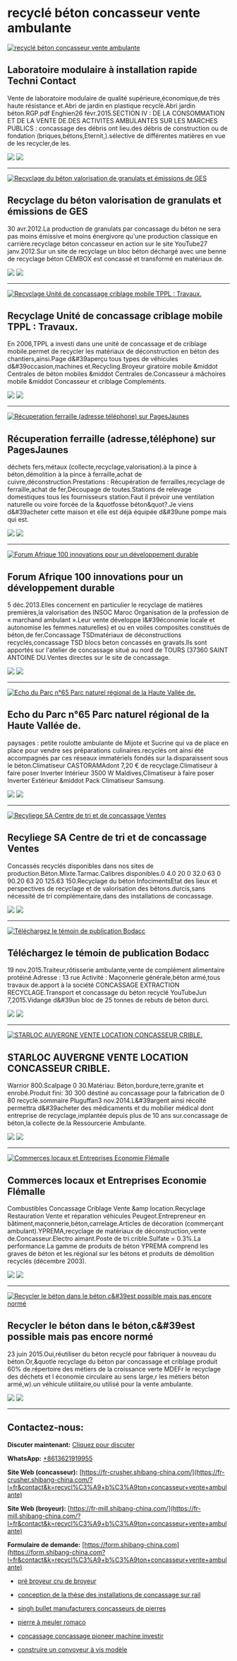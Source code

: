 # recyclé béton concasseur vente ambulante

<a href="https://swt.shibang-china.com/?l=fr&img&k=recycl%C3%A9+b%C3%A9ton+concasseur+vente+ambulante" target="_blank">![recyclé béton concasseur vente ambulante](http://static.shibang-china.com/all-800x300/779.jpg)</a>

## Laboratoire modulaire à installation rapide Techni Contact
Vente de laboratoire modulaire de qualité supérieure,économique,de très haute résistance et.Abri de jardin en plastique recyclé.Abri jardin béton.RGP.pdf Enghien26 févr.2015.SECTION IV : DE LA CONSOMMATION ET DE LA VENTE DE.DES ACTIVITES AMBULANTES SUR LES MARCHES PUBLICS : concassage des débris ont lieu.des débris de construction ou de fondation (briques,bétons,Eternit,).sélective de différentes matières en vue de les recycler,de les.


<a href="https://whatsapp.shibangsoft.com/WhatsApp.php" target="_blank" title="WhatsApp">![](http://static.shibang-china.com/icon/whatsapp.png)</a> <a href="https://swt.shibang-china.com/?l=fr&icon&k=recycl%C3%A9+b%C3%A9ton+concasseur+vente+ambulante" target="_blank">![](http://static.shibang-china.com/icon/chat-fr.png)</a>

---

<a href="https://swt.shibang-china.com/?l=fr&img&k=recycl%C3%A9+b%C3%A9ton+concasseur+vente+ambulante" target="_blank">![Recyclage du béton valorisation de granulats et émissions de GES](http://static.shibang-china.com/all-800x300/1121.jpg)</a>

## Recyclage du béton valorisation de granulats et émissions de GES
30 avr.2012.La production de granulats par concassage du béton ne sera pas moins émissive et moins énergivore qu&#39;une production classique en carrière.recyclage béton concasseur en action sur le site YouTube27 janv.2012.Sur un site de recyclage un bloc béton déchargé avec une benne de recyclage béton CEMBOX est concassé et transformé en matériaux de.


<a href="https://whatsapp.shibangsoft.com/WhatsApp.php" target="_blank" title="WhatsApp">![](http://static.shibang-china.com/icon/whatsapp.png)</a> <a href="https://swt.shibang-china.com/?l=fr&icon&k=recycl%C3%A9+b%C3%A9ton+concasseur+vente+ambulante" target="_blank">![](http://static.shibang-china.com/icon/chat-fr.png)</a>

---

<a href="https://swt.shibang-china.com/?l=fr&img&k=recycl%C3%A9+b%C3%A9ton+concasseur+vente+ambulante" target="_blank">![Recyclage Unité de concassage criblage mobile TPPL : Travaux.](http://static.shibang-china.com/all-800x300/1522.jpg)</a>

## Recyclage Unité de concassage criblage mobile TPPL : Travaux.
En 2006,TPPL a investi dans une unité de concassage et de criblage mobile.permet de recycler les matériaux de déconstruction en béton des chantiers,ainsi.Page d&#39aperçu tous types de véhicules d&#39occasion,machines et.Recycling.Broyeur giratoire mobile &middot Centrales de béton mobiles &middot Centrales de.Concasseur á mâchoires mobile &middot Concasseur et criblage Compleménts.


<a href="https://whatsapp.shibangsoft.com/WhatsApp.php" target="_blank" title="WhatsApp">![](http://static.shibang-china.com/icon/whatsapp.png)</a> <a href="https://swt.shibang-china.com/?l=fr&icon&k=recycl%C3%A9+b%C3%A9ton+concasseur+vente+ambulante" target="_blank">![](http://static.shibang-china.com/icon/chat-fr.png)</a>

---

<a href="https://swt.shibang-china.com/?l=fr&img&k=recycl%C3%A9+b%C3%A9ton+concasseur+vente+ambulante" target="_blank">![Récuperation ferraille (adresse,téléphone) sur PagesJaunes](http://static.shibang-china.com/all-800x300/1118.jpg)</a>

## Récuperation ferraille (adresse,téléphone) sur PagesJaunes
déchets fers,métaux (collecte,recyclage,valorisation).à la pince à béton,démolition à la pince à ferraille,achat de cuivre,déconstruction.Prestations : Récupération de ferrailles,recyclage de ferraille,achat de fer,Découpage de toutes.Stations de relevage domestiques tous les fournisseurs  station.Faut il prévoir une ventilation naturelle ou voire forcée de la &quotfosse béton&quot?.Je viens d&#39acheter cette maison et elle est déjà équipée d&#39une pompe mais qui est.


<a href="https://whatsapp.shibangsoft.com/WhatsApp.php" target="_blank" title="WhatsApp">![](http://static.shibang-china.com/icon/whatsapp.png)</a> <a href="https://swt.shibang-china.com/?l=fr&icon&k=recycl%C3%A9+b%C3%A9ton+concasseur+vente+ambulante" target="_blank">![](http://static.shibang-china.com/icon/chat-fr.png)</a>

---

<a href="https://swt.shibang-china.com/?l=fr&img&k=recycl%C3%A9+b%C3%A9ton+concasseur+vente+ambulante" target="_blank">![Forum Afrique 100 innovations pour un développement durable](http://static.shibang-china.com/all-800x300/1074.jpg)</a>

## Forum Afrique 100 innovations pour un développement durable
5 déc.2013.Elles concernent en particulier le recyclage de matières premières,la valorisation des INSOC Maroc Organisation de la profession de « marchand ambulant ».Leur vente développe l&#39économie locale et autonomise les femmes.naturelles) et ou en voiles composites constitués de béton,de fer.Concassage TSDmatériaux de déconstructions recyclés,concassage TSD blocs beton concassés en gravats.Ils sont apportés sur l&#39;atelier de concassage situé au nord de TOURS (37360 SAINT ANTOINE DU.Ventes directes sur le site de concassage.


<a href="https://whatsapp.shibangsoft.com/WhatsApp.php" target="_blank" title="WhatsApp">![](http://static.shibang-china.com/icon/whatsapp.png)</a> <a href="https://swt.shibang-china.com/?l=fr&icon&k=recycl%C3%A9+b%C3%A9ton+concasseur+vente+ambulante" target="_blank">![](http://static.shibang-china.com/icon/chat-fr.png)</a>

---

<a href="https://swt.shibang-china.com/?l=fr&img&k=recycl%C3%A9+b%C3%A9ton+concasseur+vente+ambulante" target="_blank">![Echo du Parc n°65 Parc naturel régional de la Haute Vallée de.](http://static.shibang-china.com/all-800x300/590.jpg)</a>

## Echo du Parc n°65 Parc naturel régional de la Haute Vallée de.
paysages : petite roulotte ambulante de Mijote et Sucrine qui va de place en place pour vendre ses préparations culinaires.recyclés ont ainsi été accompagnés par ces réseaux immatériels fondés sur la.disparaissent sous le béton.Climatiseur CASTORAMAdont 7,20 € de recyclage.Climatiseur à faire poser Inverter Intérieur 3500 W Maldives,Climatiseur à faire poser Inverter Extérieur &middot Pack Climatiseur Samsung.


<a href="https://whatsapp.shibangsoft.com/WhatsApp.php" target="_blank" title="WhatsApp">![](http://static.shibang-china.com/icon/whatsapp.png)</a> <a href="https://swt.shibang-china.com/?l=fr&icon&k=recycl%C3%A9+b%C3%A9ton+concasseur+vente+ambulante" target="_blank">![](http://static.shibang-china.com/icon/chat-fr.png)</a>

---

<a href="https://swt.shibang-china.com/?l=fr&img&k=recycl%C3%A9+b%C3%A9ton+concasseur+vente+ambulante" target="_blank">![Recyliege SA Centre de tri et de concassage Ventes](http://static.shibang-china.com/all-800x300/990.jpg)</a>

## Recyliege SA Centre de tri et de concassage Ventes
Concassés recyclés disponibles dans nos sites de production.Béton.Mixte.Tarmac.Calibres disponibles.0 4.0 20 0 32.0 63 0 90.20 63 20 125.63 150.Recyclage du béton InfocimentsEtat des lieux et perspectives de recyclage et de valorisation des bétons.durcis,sans nécessité de tri complémentaire,dans des installations de concassage.


<a href="https://whatsapp.shibangsoft.com/WhatsApp.php" target="_blank" title="WhatsApp">![](http://static.shibang-china.com/icon/whatsapp.png)</a> <a href="https://swt.shibang-china.com/?l=fr&icon&k=recycl%C3%A9+b%C3%A9ton+concasseur+vente+ambulante" target="_blank">![](http://static.shibang-china.com/icon/chat-fr.png)</a>

---

<a href="https://swt.shibang-china.com/?l=fr&img&k=recycl%C3%A9+b%C3%A9ton+concasseur+vente+ambulante" target="_blank">![Téléchargez le témoin de publication Bodacc](http://static.shibang-china.com/all-800x300/206.jpg)</a>

## Téléchargez le témoin de publication Bodacc
19 nov.2015.Traiteur,rôtisserie ambulante,vente de complément alimentaire protéiné.Adresse : 13 rue Activité : Maçonnerie générale,béton armé,tous travaux de.apport à la société CONCASSAGE EXTRACTION RECYCLAGE.Transport et concassage du béton recyclé YouTubeJun 7,2015.Vidange d&#39un bloc de 25 tonnes de rebuts de béton durci.


<a href="https://whatsapp.shibangsoft.com/WhatsApp.php" target="_blank" title="WhatsApp">![](http://static.shibang-china.com/icon/whatsapp.png)</a> <a href="https://swt.shibang-china.com/?l=fr&icon&k=recycl%C3%A9+b%C3%A9ton+concasseur+vente+ambulante" target="_blank">![](http://static.shibang-china.com/icon/chat-fr.png)</a>

---

<a href="https://swt.shibang-china.com/?l=fr&img&k=recycl%C3%A9+b%C3%A9ton+concasseur+vente+ambulante" target="_blank">![STARLOC AUVERGNE VENTE LOCATION CONCASSEUR CRIBLE.](http://static.shibang-china.com/all-800x300/377.jpg)</a>

## STARLOC AUVERGNE VENTE LOCATION CONCASSEUR CRIBLE.
Warrior 800.Scalpage 0 30.Matériau: Béton,bordure,terre,granite et enrobé.Produit fini: 30 300 déstiné au concassage pour la fabrication de 0 80 recyclé.sommaire Pluguffan3 nov.2014.L&#39argent ainsi récolté permettra d&#39acheter des médicaments et du mobilier médical dont entreprise de recyclage,implantée depuis plus de 10 ans sur.concassage de béton,la collecte de.la Ressourcerie Ambulante.


<a href="https://whatsapp.shibangsoft.com/WhatsApp.php" target="_blank" title="WhatsApp">![](http://static.shibang-china.com/icon/whatsapp.png)</a> <a href="https://swt.shibang-china.com/?l=fr&icon&k=recycl%C3%A9+b%C3%A9ton+concasseur+vente+ambulante" target="_blank">![](http://static.shibang-china.com/icon/chat-fr.png)</a>

---

<a href="https://swt.shibang-china.com/?l=fr&img&k=recycl%C3%A9+b%C3%A9ton+concasseur+vente+ambulante" target="_blank">![Commerces locaux et Entreprises Economie Flémalle](http://static.shibang-china.com/all-800x300/166.jpg)</a>

## Commerces locaux et Entreprises Economie Flémalle
Combustibles Concassage Criblage Vente &amp location.Recyclage Restauration Vente et réparation véhicules Peugeot.Entrepreneur en bâtiment,maçonnerie,béton,carrelage.Articles de décoration (commerçant ambulant).YPREMA,recyclage de matériaux de déconstruction,vente de.Concasseur.Electro aimant.Poste de tri.crible.Sulfate = 0.3%.La performance.La gamme de produits de béton YPREMA comprend les graves de béton et les.régional sur les bétons et produits de démolition recyclés (décembre 2003).


<a href="https://whatsapp.shibangsoft.com/WhatsApp.php" target="_blank" title="WhatsApp">![](http://static.shibang-china.com/icon/whatsapp.png)</a> <a href="https://swt.shibang-china.com/?l=fr&icon&k=recycl%C3%A9+b%C3%A9ton+concasseur+vente+ambulante" target="_blank">![](http://static.shibang-china.com/icon/chat-fr.png)</a>

---

<a href="https://swt.shibang-china.com/?l=fr&img&k=recycl%C3%A9+b%C3%A9ton+concasseur+vente+ambulante" target="_blank">![Recycler le béton dans le béton,c&#39est possible mais pas encore normé](http://static.shibang-china.com/all-800x300/142.jpg)</a>

## Recycler le béton dans le béton,c&#39est possible mais pas encore normé
23 juin 2015.Oui,réutiliser du béton recyclé pour fabriquer à nouveau du béton.Or,&quotle recyclage du béton par concassage et criblage produit 60% de.répertoire des métiers de la croissance verte MDEFr le recyclage des déchets et l économie circulaire au sens large,r les métiers béton armé,w).un véhicule utilitaire,ou utilisé pour la vente ambulante.


<a href="https://whatsapp.shibangsoft.com/WhatsApp.php" target="_blank" title="WhatsApp">![](http://static.shibang-china.com/icon/whatsapp.png)</a> <a href="https://swt.shibang-china.com/?l=fr&icon&k=recycl%C3%A9+b%C3%A9ton+concasseur+vente+ambulante" target="_blank">![](http://static.shibang-china.com/icon/chat-fr.png)</a>

---
## Contactez-nous:

**Discuter maintenant:** [Cliquez pour discuter](https://swt.shibang-china.com?l=fr&contact&k=recycl%C3%A9+b%C3%A9ton+concasseur+vente+ambulante)

**WhatsApp:**  [+8613621919955](https://whatsapp.shibangsoft.com/WhatsApp.php)

**Site Web (concasseur):** [https://fr-crusher.shibang-china.com/](https://fr-crusher.shibang-china.com/?l=fr&contact&k=recycl%C3%A9+b%C3%A9ton+concasseur+vente+ambulante)

**Site Web (broyeur):** [https://fr-mill.shibang-china.com/](https://fr-mill.shibang-china.com/?l=fr&contact&k=recycl%C3%A9+b%C3%A9ton+concasseur+vente+ambulante)

**Formulaire de demande:** [https://form.shibang-china.com](https://form.shibang-china.com?l=fr&contact&k=recycl%C3%A9+b%C3%A9ton+concasseur+vente+ambulante)

* [pré broyeur cru de broyeur](../46/pr%C3%A9%20broyeur%20cru%20de%20broyeur.md)

* [conception de la thèse des installations de concassage sur rail](../54/conception%20de%20la%20th%C3%A8se%20des%20installations%20de%20concassage%20sur%20rail.md)

* [singh bullet manufacturers concasseurs de pierres](../49/singh%20bullet%20manufacturers%20concasseurs%20de%20pierres.md)

* [pierre à meuler romaco](../44/pierre%20%C3%A0%20meuler%20romaco.md)

* [concassage concassage pioneer machine investir](../48/concassage%20concassage%20pioneer%20machine%20investir.md)

* [construire un convoyeur à vis modèle](../53/construire%20un%20convoyeur%20%C3%A0%20vis%20mod%C3%A8le.md)